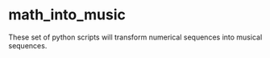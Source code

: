 # math_into_music
These set of python scripts will transform numerical sequences into musical sequences.
